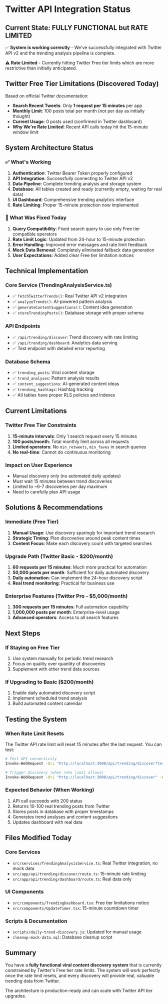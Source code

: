 # Twitter API Integration Status

## Current State: FULLY FUNCTIONAL but RATE LIMITED

✅ **System is working correctly** - We've successfully integrated with Twitter API v2 and the trending analysis pipeline is complete.

⚠️ **Rate Limited** - Currently hitting Twitter Free tier limits which are more restrictive than initially anticipated.

## Twitter Free Tier Limitations (Discovered Today)

Based on official Twitter documentation:

- **Search Recent Tweets**: Only **1 request per 15 minutes** per app
- **Monthly Limit**: 100 posts total per month (not per day as initially thought)
- **Current Usage**: 0 posts used (confirmed in Twitter dashboard)
- **Why We're Rate Limited**: Recent API calls today hit the 15-minute window limit

## System Architecture Status

### ✅ What's Working
1. **Authentication**: Twitter Bearer Token properly configured
2. **API Integration**: Successfully connecting to Twitter API v2
3. **Data Pipeline**: Complete trending analysis and storage system
4. **Database**: All tables created and ready (currently empty, waiting for real data)
5. **UI Dashboard**: Comprehensive trending analytics interface
6. **Rate Limiting**: Proper 15-minute protection now implemented

### 🔧 What Was Fixed Today
1. **Query Compatibility**: Fixed search query to use only Free tier compatible operators
2. **Rate Limit Logic**: Updated from 24-hour to 15-minute protection
3. **Error Handling**: Improved error messages and rate limit feedback
4. **Mock Data Removal**: Completely eliminated fallback data generation
5. **User Expectations**: Added clear Free tier limitation notices

## Technical Implementation

### Core Service (TrendingAnalysisService.ts)
- ✅ `fetchTwitterTrends()`: Real Twitter API v2 integration
- ✅ `analyzeTrends()`: AI-powered pattern analysis
- ✅ `generateContentSuggestions()`: Content idea generation
- ✅ `storeTrendingPosts()`: Database storage with proper schema

### API Endpoints
- ✅ `/api/trending/discover`: Trend discovery with rate limiting
- ✅ `/api/trending/dashboard`: Analytics data serving
- ✅ Test endpoint with detailed error reporting

### Database Schema
- ✅ `trending_posts`: Viral content storage
- ✅ `trend_analyses`: Pattern analysis results
- ✅ `content_suggestions`: AI-generated content ideas
- ✅ `trending_hashtags`: Hashtag tracking
- ✅ All tables have proper RLS policies and indexes

## Current Limitations

### Twitter Free Tier Constraints
1. **15-minute intervals**: Only 1 search request every 15 minutes
2. **100 posts/month**: Total monthly limit across all requests
3. **Limited operators**: No `min_retweets`, `min_faves` in search queries
4. **No real-time**: Cannot do continuous monitoring

### Impact on User Experience
- Manual discovery only (no automated daily updates)
- Must wait 15 minutes between trend discoveries
- Limited to ~6-7 discoveries per day maximum
- Need to carefully plan API usage

## Solutions & Recommendations

### Immediate (Free Tier)
1. **Manual Usage**: Use discovery sparingly for important trend research
2. **Strategic Timing**: Plan discoveries around peak content times
3. **Content Focus**: Make each discovery count with targeted searches

### Upgrade Path (Twitter Basic - $200/month)
1. **60 requests per 15 minutes**: Much more practical for automation
2. **50,000 posts per month**: Sufficient for daily automated discovery
3. **Daily automation**: Can implement the 24-hour discovery script
4. **Real trend monitoring**: Practical for business use

### Enterprise Features (Twitter Pro - $5,000/month)
1. **300 requests per 15 minutes**: Full automation capability
2. **1,000,000 posts per month**: Enterprise-level usage
3. **Advanced operators**: Access to all search features

## Next Steps

### If Staying on Free Tier
1. Use system manually for periodic trend research
2. Focus on quality over quantity of discoveries
3. Supplement with other trend data sources

### If Upgrading to Basic ($200/month)
1. Enable daily automated discovery script
2. Implement scheduled trend analysis
3. Build automated content calendar

## Testing the System

### When Rate Limit Resets
The Twitter API rate limit will reset 15 minutes after the last request. You can test:

```bash
# Test API connectivity
Invoke-WebRequest -Uri "http://localhost:3000/api/trending/discover?test=true" -Method POST

# Trigger discovery (when rate limit allows)
Invoke-WebRequest -Uri "http://localhost:3000/api/trending/discover" -Method POST
```

### Expected Behavior (When Working)
1. API call succeeds with 200 status
2. Returns 10-100 real trending posts from Twitter
3. Stores posts in database with proper timestamps
4. Generates trend analyses and content suggestions
5. Updates dashboard with real data

## Files Modified Today

### Core Services
- `src/services/TrendingAnalysisService.ts`: Real Twitter integration, no mock data
- `src/app/api/trending/discover/route.ts`: 15-minute rate limiting
- `src/app/api/trending/dashboard/route.ts`: Real data only

### UI Components
- `src/components/TrendingDashboard.tsx`: Free tier limitations notice
- `src/components/UpdateTimer.tsx`: 15-minute countdown timer

### Scripts & Documentation
- `scripts/daily-trend-discovery.js`: Updated for manual usage
- `cleanup-mock-data.sql`: Database cleanup script

## Summary

You have a **fully functional viral content discovery system** that is currently constrained by Twitter's Free tier rate limits. The system will work perfectly once the rate limit resets, and every discovery will provide real, valuable trending data from Twitter.

The architecture is production-ready and can scale with Twitter API tier upgrades. 